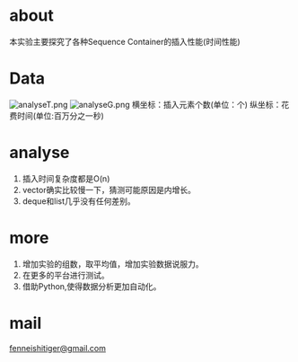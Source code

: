 # about
本实验主要探究了各种Sequence Container的插入性能(时间性能)
# Data
![analyseT.png](https://github.com/fenneishi/sequPerfor/blob/master/picture/analyseT.png)
![analyseG.png](https://github.com/fenneishi/sequPerfor/blob/master/picture/analyseG.png)
横坐标：插入元素个数(单位：个)
纵坐标：花费时间(单位:百万分之一秒)
# analyse
1. 插入时间复杂度都是O(n)
2. vector确实比较慢一下，猜测可能原因是内增长。
3. deque和list几乎没有任何差别。
# more
1. 增加实验的组数，取平均值，增加实验数据说服力。
2. 在更多的平台进行测试。
3. 借助Python,使得数据分析更加自动化。
# mail
fenneishitiger@gmail.com
